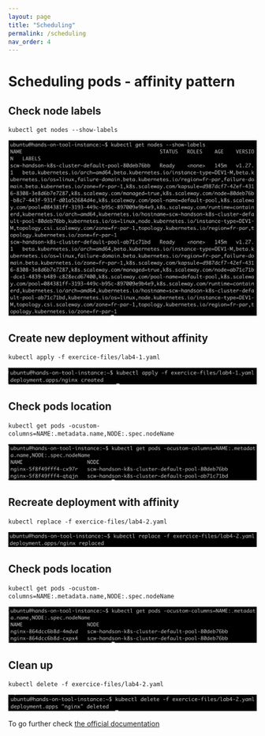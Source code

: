 ```yaml
---
layout: page
title: "Scheduling"
permalink: /scheduling
nav_order: 4
---
```

# Scheduling pods - affinity pattern
## Check node labels

```
kubectl get nodes --show-labels
```

![](assets/images/scheduling/labels.png)


## Create new deployment without affinity

```
kubectl apply -f exercice-files/lab4-1.yaml
```

![](assets/images/scheduling/create.png)

## Check pods location

```
kubectl get pods -ocustom-columns=NAME:.metadata.name,NODE:.spec.nodeName
```

![](assets/images/scheduling/check.png)

## Recreate deployment with affinity

```
kubectl replace -f exercice-files/lab4-2.yaml
```

![](assets/images/scheduling/replace.png)

## Check pods location

```
kubectl get pods -ocustom-columns=NAME:.metadata.name,NODE:.spec.nodeName
```

![](assets/images/scheduling/affinity.png)


## Clean up

```
kubectl delete -f exercice-files/lab4-2.yaml
```

![](assets/images/scheduling/cleanup.png)

To go further check [the official documentation](https://kubernetes.io/docs/concepts/scheduling-eviction/assign-pod-node/)
